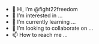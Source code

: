 - 👋 Hi, I’m @fight22freedom
- 👀 I’m interested in ...
- 🌱 I’m currently learning ...
- 💞️ I’m looking to collaborate on ...
- 📫 How to reach me ...

<!---
fight22freedom/fight22freedom is a ✨ special ✨ repository because its `README.md` (this file) appears on your GitHub profile.
You can click the Preview link to take a look at your changes.
--->
